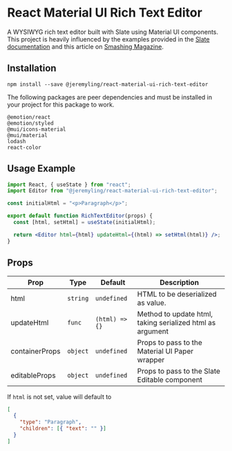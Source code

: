 # React Material UI Rich Text Editor

A WYSIWYG rich text editor built with Slate using Material UI components. This project is heavily influenced by the examples provided in the [Slate documentation](https://www.slatejs.org/examples) and this article on [Smashing Magazine](https://www.smashingmagazine.com/2021/05/building-wysiwyg-editor-javascript-slatejs).

## Installation

```
npm install --save @jeremyling/react-material-ui-rich-text-editor
```

The following packages are peer dependencies and must be installed in your project for this package to work.

```
@emotion/react
@emotion/styled
@mui/icons-material
@mui/material
lodash
react-color
```

## Usage Example

```jsx
import React, { useState } from "react";
import Editor from "@jeremyling/react-material-ui-rich-text-editor";

const initialHtml = "<p>Paragraph</p>";

export default function RichTextEditor(props) {
  const [html, setHtml] = useState(initialHtml);

  return <Editor html={html} updateHtml={(html) => setHtml(html)} />;
}
```

## Props

| Prop           | Type     | Default        | Description                                               |
| -------------- | -------- | -------------- | --------------------------------------------------------- |
| html           | `string` | `undefined`    | HTML to be deserialized as value.                         |
| updateHtml     | `func`   | `(html) => {}` | Method to update html, taking serialized html as argument |
| containerProps | `object` | `undefined`    | Props to pass to the Material UI Paper wrapper            |
| editableProps  | `object` | `undefined`    | Props to pass to the Slate Editable component             |

If `html` is not set, value will default to

```json
[
  {
    "type": "Paragraph",
    "children": [{ "text": "" }]
  }
]
```
